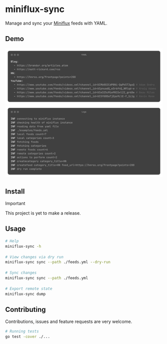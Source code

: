 # miniflux-sync

Manage and sync your [Miniflux](https://github.com/miniflux/v2) feeds with YAML.

## Demo

![YAML config](./.resources/config.png)
![Logs](./.resources/logs.png)

## Install

> [!IMPORTANT]
> This project is yet to make a release.

## Usage

```bash
# Help
miniflux-sync -h

# View changes via dry run
miniflux-sync sync --path ./feeds.yml --dry-run

# Sync changes
miniflux-sync sync --path ./feeds.yml

# Export remote state
miniflux-sync dump
```

## Contributing

Contributions, issues and feature requests are very welcome.

```bash
# Running tests
go test -cover ./...
```
